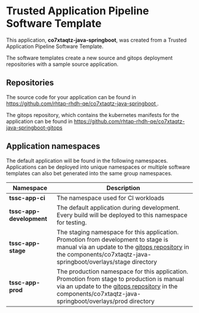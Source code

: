 # Trusted Application Pipeline Software Template

This application, **co7xtaqtz-java-springboot**, was created from a Trusted Application Pipeline Software Template.

The software templates create a new source and gitops deployment repositories with a sample source application. 

## Repositories

The source code for your application can be found in [https://github.com/rhtap-rhdh-qe/co7xtaqtz-java-springboot ](https://github.com/rhtap-rhdh-qe/co7xtaqtz-java-springboot ).
 
The gitops repository, which contains the kubernetes manifests for the application can be found in 
[https://github.com/rhtap-rhdh-qe/co7xtaqtz-java-springboot-gitops ](https://github.com/rhtap-rhdh-qe/co7xtaqtz-java-springboot-gitops ) 

## Application namespaces 

The default application will be found in the following namespaces. Applications can be deployed into unique namespaces or multiple software templates can also bet generated into the same group namespaces.  

|  Namespace   |  Description   |  
| -------- | -------- |
| **tssc-app-ci** | The namespace used for CI workloads |
| **tssc-app-development** | The default application during development. Every build will be deployed to this namespace for testing. |
| **tssc-app-stage** | The staging namespace for this application. Promotion from development to stage is manual via an update to the [gitops repository](https://github.com/rhtap-rhdh-qe/co7xtaqtz-java-springboot-gitops ) in the components/co7xtaqtz-java-springboot/overlays/stage directory |
| **tssc-app-prod** | The production namespace for this application. Promotion from stage to production is manual via an update to the [gitops repository](https://github.com/rhtap-rhdh-qe/co7xtaqtz-java-springboot-gitops ) in the components/co7xtaqtz-java-springboot/overlays/prod directory |
